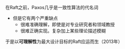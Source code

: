 在Raft之前，Paxos几乎是一致性算法的代名词
+ 但是它有两个严重缺点
	+ 很难准确理解，即使是对专业研究者和领域教授
	+ 很难正确实现。复杂加上某些理论描述模糊

于是以**可理解性**为最大设计目标的Raft应运而生（2013年）